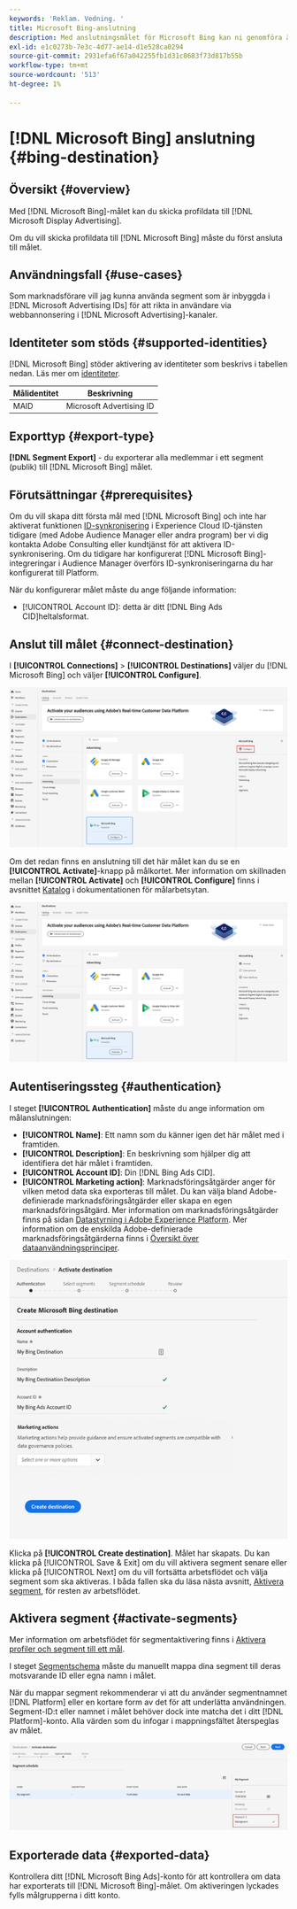 ```yaml
---
keywords: 'Reklam. Vedning. '
title: Microsoft Bing-anslutning
description: Med anslutningsmålet för Microsoft Bing kan ni genomföra återannonsering och målgruppsanpassade digitala kampanjer i Microsoft Display Advertising.
exl-id: e1c0273b-7e3c-4d77-ae14-d1e528ca0294
source-git-commit: 2931efa6f67a042255fb1d31c0683f73d817b55b
workflow-type: tm+mt
source-wordcount: '513'
ht-degree: 1%

---
```


# [!DNL Microsoft Bing] anslutning  {#bing-destination}

## Översikt {#overview}

Med [!DNL Microsoft Bing]-målet kan du skicka profildata till [!DNL Microsoft Display Advertising].

Om du vill skicka profildata till [!DNL Microsoft Bing] måste du först ansluta till målet.

## Användningsfall {#use-cases}

Som marknadsförare vill jag kunna använda segment som är inbyggda i [!DNL Microsoft Advertising IDs] för att rikta in användare via webbannonsering i [!DNL Microsoft Advertising]-kanaler.

## Identiteter som stöds {#supported-identities}

[!DNL Microsoft Bing] stöder aktivering av identiteter som beskrivs i tabellen nedan. Läs mer om [identiteter](/help/identity-service/namespaces.md).

| Målidentitet | Beskrivning |
|---|---|
| MAID | Microsoft Advertising ID |

## Exporttyp {#export-type}

**[!DNL Segment Export]** - du exporterar alla medlemmar i ett segment (publik) till  [!DNL Microsoft Bing] målet.

## Förutsättningar {#prerequisites}

Om du vill skapa ditt första mål med [!DNL Microsoft Bing] och inte har aktiverat funktionen [ID-synkronisering](https://experienceleague.adobe.com/docs/id-service/using/id-service-api/methods/idsync.html) i Experience Cloud ID-tjänsten tidigare (med Adobe Audience Manager eller andra program) ber vi dig kontakta Adobe Consulting eller kundtjänst för att aktivera ID-synkronisering. Om du tidigare har konfigurerat [!DNL Microsoft Bing]-integreringar i Audience Manager överförs ID-synkroniseringarna du har konfigurerat till Platform.

När du konfigurerar målet måste du ange följande information:

* [!UICONTROL Account ID]: detta är ditt  [!DNL Bing Ads CID]heltalsformat.

## Anslut till målet {#connect-destination}

I **[!UICONTROL Connections]** > **[!UICONTROL Destinations]** väljer du [!DNL Microsoft Bing] och väljer **[!UICONTROL Configure]**.

![Konfigurera Microsoft Bing-mål](../../assets/catalog/advertising/bing/configure.png)

Om det redan finns en anslutning till det här målet kan du se en **[!UICONTROL Activate]**-knapp på målkortet. Mer information om skillnaden mellan **[!UICONTROL Activate]** och **[!UICONTROL Configure]** finns i avsnittet [Katalog](../../ui/destinations-workspace.md#catalog) i dokumentationen för målarbetsytan.

![Aktivera Microsoft Bing-mål](../../assets/catalog/advertising/bing/activate.png)

## Autentiseringssteg {#authentication}

I steget **[!UICONTROL Authentication]** måste du ange information om målanslutningen:

* **[!UICONTROL Name]**: Ett namn som du känner igen det här målet med i framtiden.
* **[!UICONTROL Description]**: En beskrivning som hjälper dig att identifiera det här målet i framtiden.
* **[!UICONTROL Account ID]**: Din [!DNL Bing Ads CID].
* **[!UICONTROL Marketing action]**: Marknadsföringsåtgärder anger för vilken metod data ska exporteras till målet. Du kan välja bland Adobe-definierade marknadsföringsåtgärder eller skapa en egen marknadsföringsåtgärd. Mer information om marknadsföringsåtgärder finns på sidan [Datastyrning i Adobe Experience Platform](../../../data-governance/policies/overview.md). Mer information om de enskilda Adobe-definierade marknadsföringsåtgärderna finns i [Översikt över dataanvändningsprinciper](../../../data-governance/policies/overview.md).

![Autentisering av Microsoft Bing-mål](../../assets/catalog/advertising/bing/authentication.png)

Klicka på **[!UICONTROL Create destination]**. Målet har skapats. Du kan klicka på [!UICONTROL Save & Exit] om du vill aktivera segment senare eller klicka på [!UICONTROL Next] om du vill fortsätta arbetsflödet och välja segment som ska aktiveras. I båda fallen ska du läsa nästa avsnitt, [Aktivera segment](#activate-segments), för resten av arbetsflödet.

## Aktivera segment {#activate-segments}

Mer information om arbetsflödet för segmentaktivering finns i [Aktivera profiler och segment till ett mål](../../ui/activate-destinations.md#select-attributes).

I steget [Segmentschema](../../ui/activate-destinations.md#segment-schedule) måste du manuellt mappa dina segment till deras motsvarande ID eller egna namn i målet.

När du mappar segment rekommenderar vi att du använder segmentnamnet [!DNL Platform] eller en kortare form av det för att underlätta användningen. Segment-ID:t eller namnet i målet behöver dock inte matcha det i ditt [!DNL Platform]-konto. Alla värden som du infogar i mappningsfältet återspeglas av målet.

![Segmentmappnings-ID](../../assets/common/segment-mapping-id.png)

## Exporterade data {#exported-data}

Kontrollera ditt [!DNL Microsoft Bing Ads]-konto för att kontrollera om data har exporterats till [!DNL Microsoft Bing]-målet. Om aktiveringen lyckades fylls målgrupperna i ditt konto.
